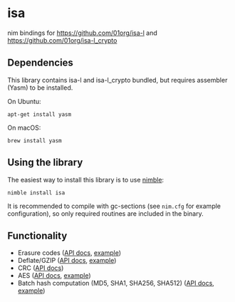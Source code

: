 # isa

nim bindings for https://github.com/01org/isa-l and https://github.com/01org/isa-l_crypto

## Dependencies

This library contains isa-l and isa-l_crypto bundled, but requires assembler (Yasm) to be installed.

On Ubuntu:

```
apt-get install yasm
```

On macOS:

```
brew install yasm
```

## Using the library

The easiest way to install this library is to use [nimble](https://github.com/nim-lang/nimble):

```
nimble install isa
```

It is recommended to compile with gc-sections (see `nim.cfg` for example configuration), so only required routines are included in the binary.

## Functionality

  * Erasure codes ([API docs](https://rawgit.com/nimscale/isa/master/doc/isa/erasure_code.html), [example](examples/erasure_code_example.nim))
  * Deflate/GZIP ([API docs](https://rawgit.com/nimscale/isa/master/doc/isa/gzip.html), [example](examples/gzip_compress_example.nim))
  * CRC ([API docs](https://rawgit.com/nimscale/isa/master/doc/isa/crc.html))
  * AES ([API docs](https://rawgit.com/nimscale/isa/master/doc/isa/aes.html), [example](examples/aes_example.nim))
  * Batch hash computation (MD5, SHA1, SHA256, SHA512) ([API docs](https://rawgit.com/nimscale/isa/master/doc/isa/hash.html), [example](examples/hash_example.nim))
